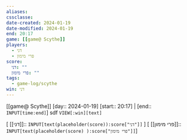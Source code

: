 ```yaml
---
aliases: 
cssclasse: 
date-created: 2024-01-19
date-modified: 2024-01-19
end: 20:17
game: [[game@ Scythe]]
players:
  - דני
  - פרי מימון
score:
  דני: ""
  פרי מימון: ""
tags:
  - game-log/scythe
win: דני
---
```

[[game@ Scythe]] [day:: 2024-01-19]
[start:: 20:17]    | [end:: `INPUT[time:end]`] sdf `VIEW[:win][text]`

[ [[דני]]:: `INPUT[text(placeholder(score)):score["דני"]]` ]
[ [[פרי מימון]]:: `INPUT[text(placeholder(score) ):score["פרי מימון"]]`]
